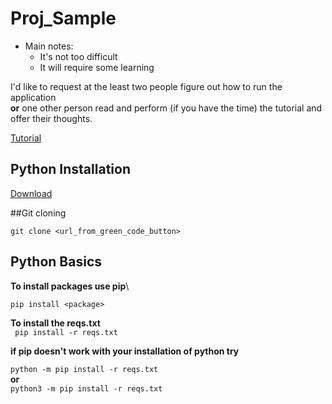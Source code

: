 # Proj_Sample


* Main notes:
    * It's not too difficult
    * It will require some learning
    
I'd like to request at the least two people figure out how to run the application\
**or**
one other person read and perform (if you have the time) the tutorial and offer their thoughts.

[Tutorial](https://docs.djangoproject.com/en/4.0/intro/tutorial01/)

## Python Installation
[Download](https://www.python.org/downloads/)

##Git cloning

```git clone <url_from_green_code_button>```

## Python Basics

**To install packages use pip**\

```pip install <package>```


**To install the reqs.txt** \
``` pip install -r reqs.txt```

**if pip doesn't work with your installation of python try**

```python -m pip install -r reqs.txt```\
__or__\
```python3 -m pip install -r reqs.txt```



